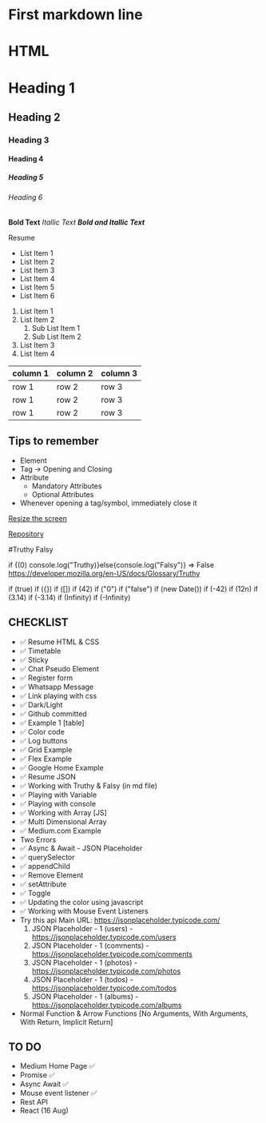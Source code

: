 # First markdown line

# HTML

# Heading 1

## Heading 2

### Heading 3

#### Heading 4

##### Heading 5

###### Heading 6

**Bold Text**
_Itallic Text_
**_Bold and Itallic Text_**

Resume

- List Item 1
- List Item 2
- List Item 3
- List Item 4
- List Item 5
- List Item 6

1. List Item 1
2. List Item 2
   1. Sub List Item 1
   2. Sub List Item 2
3. List Item 3
4. List Item 4

| column 1 | column 2 | column 3 |
| -------- | -------- | -------- |
| row 1    | row 2    | row 3    |
| row 1    | row 2    | row 3    |
| row 1    | row 2    | row 3    |

## Tips to remember

- Element
- Tag -> Opening and Closing
- Attribute
  - Mandatory Attributes
  - Optional Attributes
- Whenever opening a tag/symbol, immediately close it

[Resize the screen](./screenshots/image.png "Working with Responsive Websites")

[Repository](https://github.com/jyotika-dev/fullstack-integraminds/tree/main)

#Truthy Falsy

if {(0) console.log("Truthy)}else{console.log("Falsy")}
=> False
https://developer.mozilla.org/en-US/docs/Glossary/Truthy

if (true)
if ({})
if ([])
if (42)
if ("0")
if ("false")
if (new Date())
if (-42)
if (12n)
if (3.14)
if (-3.14)
if (Infinity)
if (-Infinity)

## CHECKLIST

- ✅ Resume HTML & CSS 
- ✅ Timetable 
- ✅ Sticky 
- ✅ Chat Pseudo Element 
- ✅ Register form 
- ✅ Whatsapp Message 
- ✅ Link playing with css 
- ✅ Dark/Light 
- ✅ Github committed 
- ✅ Example 1 [table] 
- ✅ Color code 
- ✅ Log buttons 
- ✅ Grid Example
- ✅ Flex Example
- ✅ Google Home Example 
- ✅ Resume JSON
- ✅ Working with Truthy & Falsy (in md file)
- ✅ Playing with Variable
- ✅ Playing with console
- ✅ Working with Array [JS] 
- ✅ Multi Dimensional Array 
- ✅ Medium.com Example
- Two Errors
- ✅ Async & Await - JSON Placeholder
- ✅ querySelector
- ✅ appendChild
- ✅ Remove Element
- ✅ setAttribute
- ✅ Toggle
- ✅ Updating the color using javascript
- ✅ Working with Mouse Event Listeners
- Try this api
  Main URL: https://jsonplaceholder.typicode.com/
  1. JSON Placeholder - 1 (users) - https://jsonplaceholder.typicode.com/users
  2. JSON Placeholder - 1 (comments) - https://jsonplaceholder.typicode.com/comments
  3. JSON Placeholder - 1 (photos) - https://jsonplaceholder.typicode.com/photos
  4. JSON Placeholder - 1 (todos) - https://jsonplaceholder.typicode.com/todos
  5. JSON Placeholder - 1 (albums) - https://jsonplaceholder.typicode.com/albums
- Normal Function & Arrow Functions [No Arguments, With Arguments, With Return, Implicit Return]

## TO DO

- Medium Home Page ✅
- Promise ✅
- Async Await ✅
- Mouse event listener ✅
- Rest API
- React (16 Aug)

